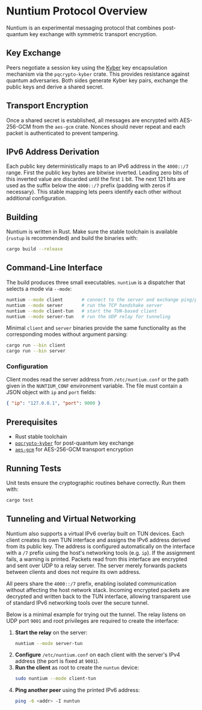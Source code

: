 # Nuntium Protocol Overview

Nuntium is an experimental messaging protocol that combines post-quantum key exchange with symmetric transport encryption.

## Key Exchange

Peers negotiate a session key using the [Kyber](https://pq-crystals.org/kyber/) key encapsulation mechanism via the `pqcrypto-kyber` crate. This provides resistance against quantum adversaries. Both sides generate Kyber key pairs, exchange the public keys and derive a shared secret.

## Transport Encryption

Once a shared secret is established, all messages are encrypted with AES-256-GCM from the `aes-gcm` crate. Nonces should never repeat and each packet is authenticated to prevent tampering.

## IPv6 Address Derivation

Each public key deterministically maps to an IPv6 address in the `4000::/7`
range. First the public key bytes are bitwise inverted. Leading zero bits of
this inverted value are discarded until the first `1` bit. The next 121 bits are
used as the suffix below the `4000::/7` prefix (padding with zeros if necessary).
This stable mapping lets peers identify each other without additional
configuration.

## Building

Nuntium is written in Rust. Make sure the stable toolchain is available
(`rustup` is recommended) and build the binaries with:

```bash
cargo build --release
```

## Command-Line Interface

The build produces three small executables. `nuntium` is a dispatcher that
selects a mode via `--mode`:

```bash
nuntium --mode client       # connect to the server and exchange ping/pong
nuntium --mode server       # run the TCP handshake server
nuntium --mode client-tun   # start the TUN-based client
nuntium --mode server-tun   # run the UDP relay for tunneling
```

Minimal `client` and `server` binaries provide the same functionality as the
corresponding modes without argument parsing:

```bash
cargo run --bin client
cargo run --bin server
```

### Configuration

Client modes read the server address from `/etc/nuntium.conf` or the path given
in the `NUNTIUM_CONF` environment variable. The file must contain a JSON object
with `ip` and `port` fields:

```json
{ "ip": "127.0.0.1", "port": 9000 }
```

## Prerequisites

- Rust stable toolchain
- [`pqcrypto-kyber`](https://crates.io/crates/pqcrypto-kyber) for post-quantum key exchange
- [`aes-gcm`](https://crates.io/crates/aes-gcm) for AES-256-GCM transport encryption

## Running Tests

Unit tests ensure the cryptographic routines behave correctly. Run them with:

```bash
cargo test
```

## Tunneling and Virtual Networking

Nuntium also supports a virtual IPv6 overlay built on TUN devices. Each
client creates its own TUN interface and assigns the IPv6 address
derived from its public key. The address is configured automatically on
the interface with a `/7` prefix using the host's networking tools
(e.g. `ip`). If the assignment fails, a warning is printed. Packets read
from this interface are
encrypted and sent over UDP to a relay server. The server merely
forwards packets between clients and does not require its own address.

All peers share the `4000::/7` prefix, enabling isolated communication
without affecting the host network stack. Incoming encrypted packets are
decrypted and written back to the TUN interface, allowing transparent
use of standard IPv6 networking tools over the secure tunnel.

Below is a minimal example for trying out the tunnel. The relay listens on UDP
port `9001` and root privileges are required to create the interface:

1. **Start the relay** on the server:
   ```bash
   nuntium --mode server-tun
   ```
2. **Configure** `/etc/nuntium.conf` on each client with the server's IPv4
   address (the port is fixed at `9001`).
3. **Run the client** as root to create the `nuntun` device:
   ```bash
   sudo nuntium --mode client-tun
   ```
4. **Ping another peer** using the printed IPv6 address:
   ```bash
   ping -6 <addr> -I nuntun
   ```

